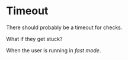 # Timeout

There should probably be a timeout for checks.

What if they get stuck?

When the user is running in *fast mode*.
